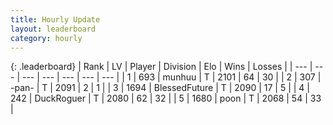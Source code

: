 ```yaml
---
title: Hourly Update
layout: leaderboard
category: hourly
---
```


{: .leaderboard}
| Rank | LV | Player | Division | Elo | Wins | Losses |
| --- | --- | --- | --- | --- | --- | --- |
| <span data-change="0">1</span> | 693 | <span title="ID: 207149">munhuu</span> | T | <span data-change="0">2101</span> | <span data-change="0">64</span> | <span data-change="0">30</span> |
| <span data-change="0">2</span> | 307 | <span title="ID: 719486">-pan-</span> | T | <span data-change="0">2091</span> | <span data-change="0">2</span> | <span data-change="0">1</span> |
| <span data-change="0">3</span> | 1694 | <span title="ID: 692745">BlessedFuture</span> | T | <span data-change="0">2090</span> | <span data-change="0">17</span> | <span data-change="0">5</span> |
| <span data-change="0">4</span> | 242 | <span title="ID: 760389">DuckRoguer</span> | T | <span data-change="0">2080</span> | <span data-change="0">62</span> | <span data-change="0">32</span> |
| <span data-change="0">5</span> | 1680 | <span title="ID: 540690">poon</span> | T | <span data-change="0">2068</span> | <span data-change="0">54</span> | <span data-change="0">33</span> |